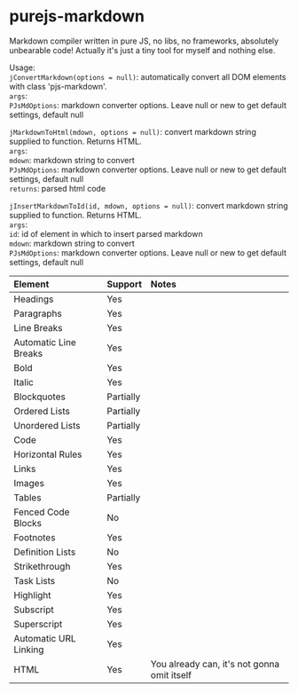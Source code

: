 # purejs-markdown
Markdown compiler written in pure JS, no libs, no frameworks, absolutely unbearable code!
Actually it's just a tiny tool for myself and nothing else.

Usage: \
`jConvertMarkdown(options = null)`: automatically convert all DOM elements with class 'pjs-markdown'. \
    `args`: \
    `PJsMdOptions`: markdown converter options. Leave null or new to get default settings, default null

`jMarkdownToHtml(mdown, options = null)`: convert markdown string supplied to function. Returns HTML.  \
    `args`: \
    `mdown`: markdown string to convert \
    `PJsMdOptions`: markdown converter options. Leave null or new to get default settings, default null \
    `returns`: parsed html code

`jInsertMarkdownToId(id, mdown, options = null)`: convert markdown string supplied to function. Returns HTML.  \
    `args`: \
    `id`: id of element in which to insert parsed markdown \
    `mdown`: markdown string to convert \
    `PJsMdOptions`: markdown converter options. Leave null or new to get default settings, default null
    


| Element                   | Support   | Notes                             |
|:------------------------- |:--------- |:--------------------------------- |
| Headings                  |   Yes     |                                   |
| Paragraphs                |   Yes	    |                                   |
| Line Breaks	            |   Yes	    |       |
| Automatic Line Breaks	    |   Yes	    |       |
| Bold	                    |   Yes	    |                                   |
| Italic	                |   Yes	    |                                   |
| Blockquotes	            |   Partially	    |                                   |
| Ordered Lists	            |   Partially	    |                                    |
| Unordered Lists	        |   Partially	    |                                   |
| Code	                    |   Yes	    |                                   |
| Horizontal Rules	        |   Yes	    |                                   |
| Links	                    |   Yes	    |                                   |
| Images	                |   Yes	    |                                   |
| Tables	                |   Partially	    |                                   |
| Fenced Code Blocks	    |   No	    |                                   |
| Footnotes	                |   Yes	    |                                   |
| Definition Lists	        |   No	    |                                   |
| Strikethrough	            |   Yes	    |                                   |
| Task Lists	            |   No	    |                                   |
| Highlight	                |   Yes	    |                                   |
| Subscript	                |   Yes	    |                                   |
| Superscript	            |   Yes	    |                                   |
| Automatic URL Linking	    |   Yes      |                                   |
| HTML	                    |   Yes	    | You already can, it's not gonna omit itself |
